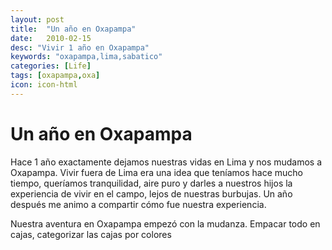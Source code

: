 ```yaml
---
layout: post
title:  "Un año en Oxapampa"
date:   2010-02-15  
desc: "Vivir 1 año en Oxapampa"
keywords: "oxapampa,lima,sabatico"
categories: [Life]
tags: [oxapampa,oxa]
icon: icon-html
---
```


# Un año en Oxapampa

Hace 1 año exactamente dejamos nuestras vidas en Lima y nos mudamos a Oxapampa. Vivir fuera de Lima era una idea que teníamos hace mucho tiempo, queríamos tranquilidad, aire puro y darles a nuestros hijos la experiencia de vivir en el campo, lejos de nuestras burbujas. Un año después me animo a compartir cómo fue nuestra experiencia.

Nuestra aventura en Oxapampa empezó con la mudanza. Empacar todo en cajas, categorizar las cajas por colores  
